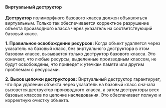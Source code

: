 #### Виртуальный деструктор
**Дeструктор** полиморфного базового класса должен объявляться виртуальным. Только так обеспечивается корректное разрушение объекта производного класса через указатель на соответствующий базовый класс.

**1. Правильное освобождение ресурсов:** Когда объект удаляется через указатель на базовый класс, без виртуального деструктора в этом базовом классе, вызывается только деструктор базового класса. Это означает, что любые ресурсы, выделенные производным классом, не будут освобождены, что приведет к утечкам памяти или другим проблемам с ресурсами.

**2. Вызов цепочки деструкторов:** Виртуальный деструктор гарантирует, что при удалении объекта через указатель на базовый класс сначала вызовется деструктор производного класса, а затем деструкторы всех базовых классов по цепочке наследования. Это обеспечивает полную и корректную очистку объекта.
